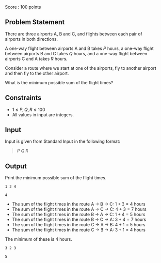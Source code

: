 Score : $100$ points

## Problem Statement

There are three airports A, B and C, and flights between each pair of airports in both directions.

A one-way flight between airports A and B takes $P$ hours, a one-way flight between airports B and C takes $Q$ hours, and a one-way flight between airports C and A takes $R$ hours.

Consider a route where we start at one of the airports, fly to another airport and then fly to the other airport.

What is the minimum possible sum of the flight times?

## Constraints

- $1 \leq P,Q,R \leq 100$
- All values in input are integers.

## Input

Input is given from Standard Input in the following format:

> $P$ $Q$ $R$

## Output

Print the minimum possible sum of the flight times.

```input1
1 3 4
```

```output1
4
```

- The sum of the flight times in the route A $\rightarrow$ B $\rightarrow$ C: $1 + 3 = 4$ hours
- The sum of the flight times in the route A $\rightarrow$ C $\rightarrow$ C: $4 + 3 = 7$ hours
- The sum of the flight times in the route B $\rightarrow$ A $\rightarrow$ C: $1 + 4 = 5$ hours
- The sum of the flight times in the route B $\rightarrow$ C $\rightarrow$ A: $3 + 4 = 7$ hours
- The sum of the flight times in the route C $\rightarrow$ A $\rightarrow$ B: $4 + 1 = 5$ hours
- The sum of the flight times in the route C $\rightarrow$ B $\rightarrow$ A: $3 + 1 = 4$ hours

The minimum of these is $4$ hours.

```input2
3 2 3
```

```output2
5
```